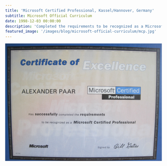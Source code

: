 ```yaml
---
title: 'Microsoft Certified Professional, Kassel/Hannover, Germany'
subtitle: Microsoft Official Curriculum
date: 1998-12-03 00:00:00
description: 'Completed the requirements to be recognized as a Microsoft Certified Professional.'
featured_image: '/images/blog/microsoft-official-curriculum/mcp.jpg'
---
```


<div class="gallery" data-columns="1">
	<img src="/images/blog/microsoft-official-curriculum/mcp.jpg">
</div>
